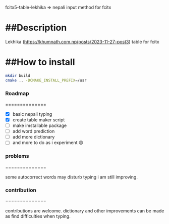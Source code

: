 fcitx5-table-lekhika =>  nepali input method for fcitx

##Description
==============
Lekhika (https://khumnath.com.np/posts/2023-11-27-post3) table for fcitx

##How to install
==============
```bash
mkdir build
cmake .. -DCMAKE_INSTALL_PREFIX=/usr
```

### Roadmap
==============

- [x] basic nepali typing
- [x] create table maker script
- [ ] make imstallable package
- [ ] add word prediction
- [ ] add more dictionary
- [ ] and more to do as i experiment :smile:

### problems
==============

 some autocorrect words may disturb typing i am still improving.

### contribution
==============

contributions are welcome. dictionary and other improvements can be made as find difficulties when typing.
